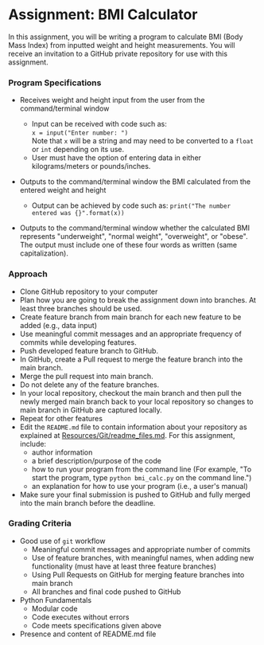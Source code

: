 # Assignment: BMI Calculator
In this assignment, you will be writing a program to calculate BMI (Body Mass 
Index) from inputted weight and height measurements.  You will receive 
an invitation to a GitHub private repository for use with this assignment. 

### Program Specifications
* Receives weight and height input from the user from the command/terminal 
  window  
   + Input can be received with code such as:   
   `x = input("Enter number: ")`  
   Note that `x` will be a string and may need to be converted to a `float` or
   `int` depending on its use.
   + User must have the option of entering data in either kilograms/meters or
       pounds/inches.  
   
* Outputs to the command/terminal window the BMI calculated from the entered
  weight and height
   + Output can be achieved by code such as:
   `print("The number entered was {}".format(x))`
   
* Outputs to the command/terminal window whether the calculated BMI represents
  "underweight", "normal weight", "overweight", or "obese".  The output must 
  include one of these four words as written (same capitalization).


### Approach
* Clone GitHub repository to your computer
* Plan how you are going to break the assignment down into branches.  At 
  least three branches should be used.
* Create feature branch from main branch for each new feature to be added 
(e.g., data input)
* Use meaningful commit messages and an appropriate frequency of commits while
developing features.
* Push developed feature branch to GitHub.
* In GitHub, create a Pull request to merge the feature branch into the 
main branch.
* Merge the pull request into main branch.
* Do not delete any of the feature branches.
* In your local repository, checkout the main branch and then pull the newly 
merged main branch back to your local repository so changes to main branch 
in GitHub are captured locally.
* Repeat for other features
* Edit the `README.md` file to contain information about your repository as 
  explained at [Resources/Git/readme_files.md](../Resources/Git/readme_files.md).
  For this assignment, include: 
  * author information
  * a brief description/purpose of the code
  * how to run your program from the command line (For example, "To start
  the program, type `python bmi_calc.py` on the command line.")
  * an explanation for how to use your program (i.e., a user's manual)
* Make sure your final submission is pushed to GitHub and fully merged into the
main branch before the deadline.


### Grading Criteria
* Good use of `git` workflow  
    + Meaningful commit messages and appropriate number of commits  
    + Use of feature branches, with meaningful names, when adding new 
      functionality (must have at least three feature branches)
    + Using Pull Requests on GitHub for merging feature branches into main 
      branch
    + All branches and final code pushed to GitHub
* Python Fundamentals
    + Modular code
    + Code executes without errors
    + Code meets specifications given above
* Presence and content of README.md file

